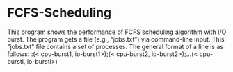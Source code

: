 # FCFS-Scheduling
This program shows the performance of FCFS scheduling algorithm with I/O burst.
The program gets a file (e.g., “jobs.txt”) via command-line input. This "jobs.txt" file contains a set of processes.
The general format of a line is as follows:
<process-id>:(< cpu-burst1, io-burst1>);(< cpu-burst2, io-burst2>);...(< cpu-bursti, io-bursti>)
